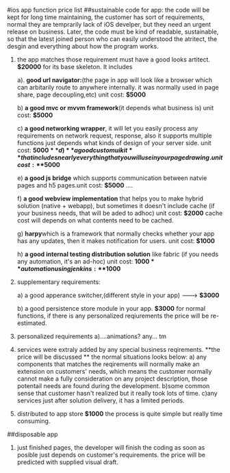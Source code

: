 #ios app function price list
##sustainable code for app: 
the code will be kept for long time maintaining, the customer has sort of requirements, normal they are temprarily lack of iOS develper, but they need an urgent release on business. Later, the code must be kind of readable, sustainable, so that the latest joined person who can easily understood the atritect, the desgin and everything about how the program works.

1. the app matches those requirement must have a good looks artitect. **$20000** for its base skeleton. It includes 

	a). **good url navigator:**(the page in app will look like a browser which can arbitarily route to anywhere internally. it was normally used in page share, page decoupling,etc)  unit cost: **$5000**

	b) **a good mvc or mvvm framework**(it depends what business is) unit cost: **$5000**

	c) **a good networking wrapper**, it will let you easily process any requirements on network request, response, also it supports multiple functions just depends what kinds of design of your server side.
unit cost: **$5000**
	d) **a good custom uikit** that includes nearly everything that you will use in your page drawing.
unit cost: **$5000**
	
	e) **a good js bridge** which supports communication between natvie pages and h5 pages.unit cost: **$5000**
....
	
	f) **a good webview implementation** that helps you to make hybrid solution (native + webapp), but sometimes it doesn't include cache (if your business needs, that will be aded to adhoc) unit cost: **$2000** cache cost will depends on what contents need to be cached.
	
	g) **harpy**which is a framework that normally checks whether your app has any updates, then it makes notification for users. unit cost: **$1000**
	
	h) **a good internal testing distribution solution** like fabric (if you needs any automation, it's an ad-hoc)
unit cost: **$1000**  automation using jenkins: **$1000**

2. supplementary requirements:

	a) a good apperance switcher,(different style in your app)  ---> **$3000**

	b) a good persistence store module in your app. **$3000** for normal functions, if there is any personalized reqiurements the price will be re-estimated.	
3. personalized requirements
	a)....animations? any...  tm 
	
	
4. services were extraly added by any special business reqirements. **the price will be discussed ** 
	the normal situations looks below:
	a) any components that matches the reqirements will normally make an extension on customers' needs, which means the customer normally cannot make a fully consideration on any project description, those potentail needs are found during the development.
	b)some common sense that customer hasn't realized but it really took lots of time.
	c)any services just after solution delivery, it has a limited periods.

5. distributed to app store  **$1000**  the process is quite simple but really time consuming.

##disposable app
1. just finished pages, the developer will finish the coding as soon as posible just depends on customer's requirements.  the price will be predicted with supplied visual draft.
